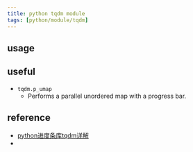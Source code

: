 ```yaml
---
title: python tqdm module
tags: [python/module/tqdm]
---
```



## usage



## useful
- `tqdm.p_umap`
	- Performs a parallel unordered map with a progress bar.



## reference
- [python进度条库tqdm详解](https://zhuanlan.zhihu.com/p/163613814)
- 